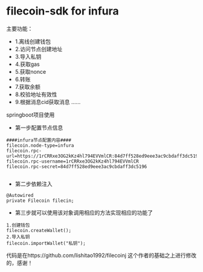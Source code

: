 # filecoin-sdk for infura

主要功能：

* 1.离线创建钱包
* 2.访问节点创建地址
* 3.导入私钥
* 4.获取gas
* 5.获取nonce
* 6.转账
* 7.获取余额
* 8.校验地址有效性
* 9.根据消息cid获取消息
……

springboot项目使用

* 第一步配置节点信息

 ``` 
####infura节点配置内容####
filecoin.node-type=infura
filecoin.rpc-url=https://1rCRRxe3OG2kKz4hl794EVVmlCR:84d7ff528ed9eee3ac9cbdaff3dc5196@filecoin.infura.io
filecoin.rpc-username=1rCRRxe3OG2kKz4hl794EVVmlCR
filecoin.rpc-secret=84d7ff528ed9eee3ac9cbdaff3dc5196
  
```

* 第二步依赖注入

 ``` 
 @Autowired
private Filecoin filecin;
```

* 第三步就可以使用该对象调用相应的方法实现相应的功能了

```
1.创建钱包
filecoin.createWallet();
2.导入私钥
filecoin.importWallet("私钥");
```

代码是在https://github.com/lishitao1992/filecoinj 这个作者的基础之上进行修改的，感谢！
